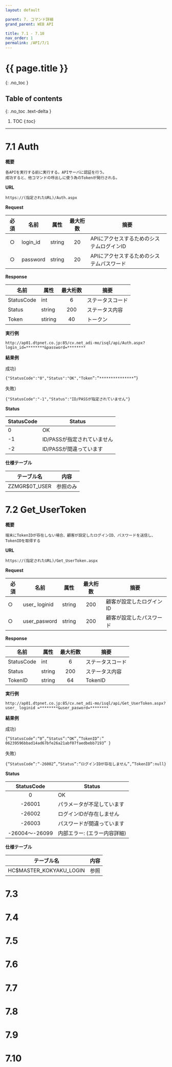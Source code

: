 ```yaml
---
layout: default

parent: 7. コマンド詳細
grand_parent: WEB API

title: 7.1 - 7.10
nav_order: 1
permalink: /API/7/1
---
```


# {{ page.title }}
{: .no_toc }

## Table of contents 
{: .no_toc .text-delta }

1. TOC
{:toc}

---

# 7.1 Auth

**概要**
```
各APIを実行する前に実行する。APIサーバに認証を行う。
成功すると、他コマンドの呼出しに使う為のTokenが発行される。
```
 
**URL**
```
https://(指定されたURL)/Auth.aspx
```

**Request**

| 必須 	| 名前     	| 属性   	| 最大桁数 	| 摘要                                      	|
|:----:	|----------	|--------	|:--------:	|-------------------------------------------	|
|   ○  	| login_id 	| string 	|    20    	| APIにアクセスするためのシステムログインID 	|
|   ○  	| password 	| string 	|    20    	| APIにアクセスするためのシステムパスワード 	|

**Response**

| 名前       	| 属性    	| 最大桁数 	| 摘要             	|
|------------	|---------	|:--------:	|------------------	|
| StatusCode 	| int     	|     6    	| ステータスコード 	|
| Status     	| string  	|    200   	| ステータス内容   	|
| Token      	| stiring 	|    40    	| トークン         	|

**実行例**
```
http://ap01.dtpnet.co.jp:85/cv.net_adi-mo/isql/api/Auth.aspx?login_id=********&password=********
```

**結果例**

成功）
```
{"StatusCode":"0","Status":"OK","Token”:”***************”}
```

失敗）
```
{"StatusCode":"-1","Status":"ID/PASSが指定されていません"}
```

**Status**

| StatusCode | Status                      |
|------------|-----------------------------|
| 0          | OK                          |
| -1         | ID/PASSが指定されていません |
| -2         | ID/PASSが間違っています     |

**仕様テーブル**

| テーブル名              | 内容 |
|-------------------------|------|
| ZZMGR$0T_USER | 参照のみ |

# 7.2 Get_UserToken

**概要**
```
端末にTokenIDが存在しない場合、顧客が設定したログインID、パスワードを送信し、TokenIDを取得する
```
 
**URL**
```
https://(指定されたURL)/Get_UserToken.aspx
```

**Request**

| 必須 | 名前          | 属性   | 最大桁数 | 摘要                     |
|------|---------------|--------|:----------:|--------------------------|
| ○    | user_ loginid | string | 200      | 顧客が設定したログインID |
| ○    | user_pasword  | string | 200      | 顧客が設定したパスワード |

**Response**

| 名前       | 属性   | 最大桁数 | 摘要             |
|------------|--------|:----------:|------------------|
| StatusCode | int    | 6        | ステータスコード |
| Status     | string | 200      | ステータス内容   |
| TokenID    | string | 64       | TokenID          |

**実行例**
```
http://ap01.dtpnet.co.jp:85/cv.net_adi-mo/isql/api/Get_UserToken.aspx?user_ loginid =********&user_pasword=********
```

**結果例**

成功）
```
{“StatusCode”:“0”,“Status”:“OK”,”TokenID”:” 06239596bbad14ad67bfe26a21abf07faedbebb7193” }
```

失敗）
```
{“StatusCode”:“-26002”,“Status”:“ログインIDが存在しません”,”TokenID”:null}
```

**Status**

| StatusCode                 | Status                       |
|:----------------------------:|------------------------------|
|     0                      | OK                           |
|     -26001                 | パラメータが不足しています   |
|     -26002                 | ログインIDが存在しません     |
|     -26003                 | パスワードが間違っています   |
|     -26004～-26099    | 内部エラー: (エラー内容詳細) |

**仕様テーブル**

| テーブル名              | 内容 |
|-------------------------|------|
| HC$MASTER_KOKYAKU_LOGIN | 参照 |

# 7.3

# 7.4

# 7.5

# 7.6

# 7.7

# 7.8

# 7.9

# 7.10